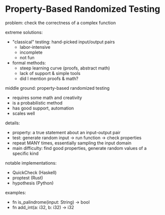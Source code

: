 # Property-Based Randomized Testing

problem: check the correctness of a complex function

extreme solutions:
- "classical" testing: hand-picked input/output pairs
    - labor-intensive
    - incomplete
    - not fun
- formal methods:
    - steep learning curve (proofs, abstract math)
    - lack of support & simple tools
    - did I mention proofs & math?

middle ground: property-based randomized testing
- requires some math and creativity
- is a probabilistic method
- has good support, automation
- scales well

details:
- property: a true statement about an input-output pair
- test: generate random input -> run function -> check properties
- repeat MANY times, essentially sampling the input domain
- main difficulty: find good properties, generate random values of a specific kind

notable implementations:
- QuickCheck (Haskell)
- proptest (Rust)
- hypothesis (Python)

examples:
- fn is_palindrome(input: String) -> bool
- fn add_int(a: i32, b: i32) -> i32
